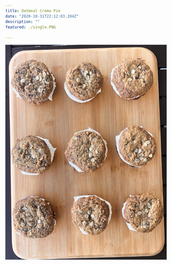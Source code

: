 ```yaml
---
title: Oatmeal Creme Pie 
date: "2020-10-31T22:12:03.284Z"
description: ""
featured: ./single.PNG

---
```


![Look at all of those Oatmeal Pie cookies!](./plate.JPG)